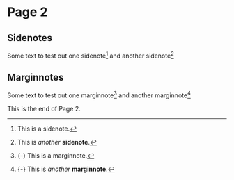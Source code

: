 # Page 2


## Sidenotes

Some text to test out one sidenote[^myref] and another sidenote[^3]

[^myref]: This is a sidenote.

[^3]: This is *another* **sidenote**.

## Marginnotes

Some text to test out one marginnote[^somemargin] and another marginnote[^6]

[^somemargin]: {-} This is a marginnote.
[^6]: {-} This is *another* **marginnote**.

This is the end of Page 2.
